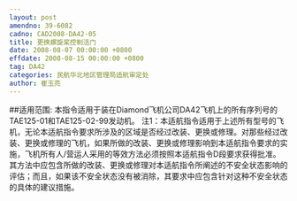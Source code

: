 ```yaml
---
layout: post
amendno: 39-6082
cadno: CAD2008-DA42-05
title: 更换螺旋桨控制活门
date: 2008-08-07 00:00:00 +0800
effdate: 2008-08-15 00:00:00 +0800
tag: DA42
categories: 民航华北地区管理局适航审定处
author: 崔玉亮
---
```


##适用范围:
本指令适用于装在Diamond飞机公司DA42飞机上的所有序列号的 TAE125-01和TAE125-02-99发动机。
注1：本适航指令适用于上述所有型号的飞机，无论本适航指令要求所涉及的区域是否经过改装、更换或修理。对那些经过改装、更换或修理的飞机，如果所做的改装、更换或修理影响到本适航指令要求的实施，飞机所有人/营运人采用的等效方法必须按照本适航指令D段要求获得批准。其方法中应包含所做的改装、更换或修理对本适航指令所阐述的不安全状态影响的评估；而且，如果该不安全状态没有被消除，其要求中应包含针对这种不安全状态的具体的建议措施。

